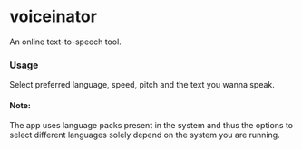 # voiceinator  

An online text-to-speech tool.
  

### Usage

Select preferred language, speed, pitch and the text you wanna speak.
  

#### Note:

The app uses language packs present in the system and thus the options to select different languages solely depend on the system you are running.
